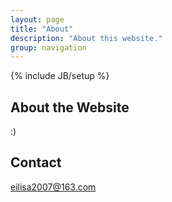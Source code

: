 ```yaml
---
layout: page
title: "About"
description: "About this website."
group: navigation
---
```

{% include JB/setup %}



## About the Website

:)

## Contact

eilisa2007@163.com


